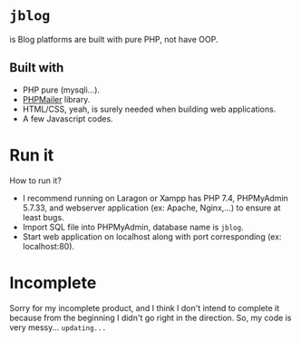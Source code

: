 # `jblog`
is Blog platforms are built with pure PHP, not have OOP.
## Built with
- PHP pure (mysqli...).
- [PHPMailer](https://github.com/PHPMailer/PHPMailer) library.
- HTML/CSS, yeah, is surely needed when building web applications.
- A few Javascript codes.
# Run it
How to run it?
  - I recommend running on Laragon or Xampp has PHP 7.4, PHPMyAdmin 5.7.33, and webserver application (ex: Apache, Nginx,...) to ensure at least bugs.
  - Import SQL file into PHPMyAdmin, database name is `jblog`.
  - Start web application on localhost along with port corresponding (ex: localhost:80).

# Incomplete
Sorry for my incomplete product, and I think I don't intend to complete it because from the beginning I didn't go right in the direction. So, my code is very messy...
`updating...`

